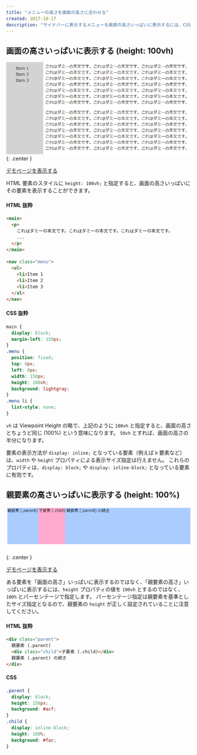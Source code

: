 ```yaml
---
title: "メニューの高さを画面の高さに合わせる"
created: 2017-10-17
description: "サイドバーに表示するメニューを画面の高さいっぱいに表示するには、CSS の height プロパティを使用します。相対的なサイズを指定するための単位として vh と % がありますので、これらの違いを理解しましょう。"
---
```


画面の高さいっぱいに表示する (height: 100vh)
----

![full-height-menu1.png](full-height-menu1.png){: .center }

<a target="_blank" href="full-height-menu-sample1.html">デモページを表示する</a>

HTML 要素のスタイルに `height: 100vh;` と指定すると、画面の高さいっぱいにその要素を表示することができます。

#### HTML 抜粋

~~~ html
<main>
  <p>
    これはダミーの本文です。これはダミーの本文です。これはダミーの本文です。
    ...
  </p>
</main>

<nav class="menu">
  <ul>
    <li>Item 1
    <li>Item 2
    <li>Item 3
  </ul>
</nav>
~~~

#### CSS 抜粋

~~~ css
main {
  display: block;
  margin-left: 150px;
}
.menu {
  position: fixed;
  top: 0px;
  left: 0px;
  width: 150px;
  height: 100vh;
  background: lightgray;
}
.menu li {
  list-style: none;
}
~~~

`vh` は Viewpoint Height の略で、上記のように `100vh` と指定すると、画面の高さとちょうど同じ (100%) という意味になります。
`50vh` とすれば、画面の高さの半分になります。

<div class="note">
要素の表示方法が <code>display: inline;</code> となっている要素（例えば <code>b</code> 要素など）は、<code>width</code> や <code>height</code> プロパティによる表示サイズ指定は行えません。
これらのプロパティは、<code>display: block;</code> や <code>display: inline-block;</code> となっている要素に有効です。
</div>


親要素の高さいっぱいに表示する (height: 100%)
----

![full-height-menu1.png](full-height-menu2.png){: .center }

<a target="_blank" href="full-height-menu-sample2.html">デモページを表示する</a>

ある要素を「画面の高さ」いっぱいに表示するのではなく、「親要素の高さ」いっぱいに表示するには、`height` プロパティの値を `100vh` とするのではなく、`100%` とパーセンテージで指定します。
パーセンテージ指定は親要素を基準としたサイズ指定となるので、親要素の `height` が正しく設定されていることに注意してください。

#### HTML 抜粋

~~~ html
<div class="parent">
  親要素 (.parent)
  <div class="child">子要素 (.child)</div>
  親要素 (.parent) の続き
</div>
~~~

#### CSS

~~~ css
.parent {
  display: block;
  height: 150px;
  background: #acf;
}
.child {
  display: inline-block;
  height: 100%;
  background: #fac;
}
~~~

